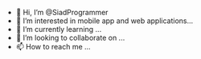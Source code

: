 - 👋 Hi, I’m @SiadProgrammer
- 👀 I’m interested in mobile app and web applications...
- 🌱 I’m currently learning ...
- 💞️ I’m looking to collaborate on ...
- 📫 How to reach me ...

<!---
SiadProgrammer/SiadProgrammer is a ✨ special ✨ repository because its `README.md` (this file) appears on your GitHub profile.
You can click the Preview link to take a look at your changes.
--->
